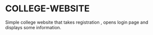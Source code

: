 # COLLEGE-WEBSITE
Simple college website that takes registration , opens login page and displays some information.
